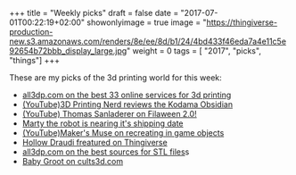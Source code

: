 +++
title = "Weekly picks"
draft = false
date = "2017-07-01T00:22:19+02:00"
showonlyimage = true
image = "https://thingiverse-production-new.s3.amazonaws.com/renders/8e/ee/8d/b1/24/4bd433f46eda7a4e11c5e92654b72bbb_display_large.jpg"
weight = 0
tags = [ "2017", "picks", "things"]
+++

These are my picks of the 3d printing world for this week:

- [all3dp.com on the best 33 online services for 3d printing](https://all3dp.com/1/best-online-3d-printing-service-3d-print-services/)
- [(YouTube)3D Printing Nerd reviews the Kodama Obsidian](https://www.youtube.com/watch?v=XLX0bsRJGa0)
- [(YouTube) Thomas Sanladerer on Filaween 2.0!](https://www.youtube.com/watch?v=nlIFMy4vIeM)
- [Marty the robot is nearing it's shipping date](https://www.indiegogo.com/projects/marty-the-robot-education#/)
- [(YouTube)Maker's Muse on recreating in game objects](https://www.youtube.com/watch?v=chWp3VRXw5U&t=2s)
- [Hollow Draudi freatured on Thingiverse](https://www.thingiverse.com/thing:948565)
- [all3dp.com on the best sources for STL files](https://all3dp.com/1/free-stl-files-3d-printer-models-3d-print-files-stl-download/)s
- [Baby Groot on cults3d.com](https://cults3d.com/en/art/baby-groot)